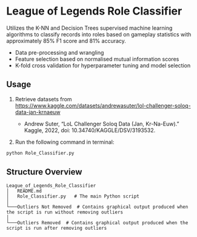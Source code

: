 # League of Legends Role Classifier
Utilizes the K-NN and Decision Trees supervised machine learning algorithms to classify records into roles based on gameplay statistics with approximately 85% F1 score and 81% accuracy. 
- Data pre-processing and wrangling
- Feature selection based on normalised mutual information scores
- K-fold cross validation for hyperparameter tuning and model selection


## Usage
1. Retrieve datasets from https://www.kaggle.com/datasets/andrewasuter/lol-challenger-soloq-data-jan-krnaeuw
    - Andrew Suter, “LoL Challenger Soloq Data (Jan, Kr-Na-Euw).” Kaggle, 2022, doi: 10.34740/KAGGLE/DSV/3193532.

2. Run the following command in terminal: 
```bash
python Role_Classifier.py
```


## Structure Overview
```
League_of_Legends_Role_Classifier
│   README.md
│   Role_Classifier.py   # The main Python script
│
└───Outliers Not Removed  # Contains graphical output produced when the script is run without removing outliers
│
└───Outliers Removed  # Contains graphical output produced when the script is run after removing outliers
```
